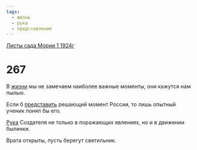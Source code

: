 ```yaml
---
tags:
  - жизнь
  - рука
  - представление
---
```


[Листы сада Мории 1 1924г](/agni/1924)

# 267
В [жизни](/tag/#жизнь) мы не замечаем наиболее важные моменты, они кажутся нам пылью.   

Если б [представить](/tag/#представление) решающий момент России, то лишь опытный ученик понял бы его.   

[Рука](/tag/#рука) Создателя не только в поражающих явлениях, но и в движении былинки.   

Врата открыты, пусть берегут светильник.   

